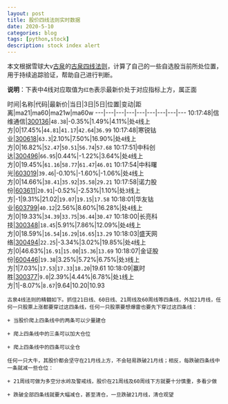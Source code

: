 ```yaml
---
layout: post
title: 股价四线法则实时数据
date: 2020-5-10
categories: blog
tags: [python,stock]
description: stock index alert
---
```



本文根据雪球大v[古泉](https://xueqiu.com/u/7148646888)的[古泉四线法则](https://xueqiu.com/7148646888/130498192)，计算了自己的一些自选股当前所处位置，用于持续追踪验证，帮助自己进行判断。

**说明**：下表中4线对应取值为`红色`表示最新价处于对应指标上方，属正面

时间|名称|代码|最新价|当日|3日|5日|位置|变动|距离|ma21|ma60|ma21w|ma60w
---|---|---|---|---|---|---|---|---
10:17:48|信维通信|[300136](https://xueqiu.com/S/SZ300136)|`48.38`|-0.35%|1.49%|4.11%|处`4`线上方|0|17.45%|`44.81`|`41.17`|`42.64`|`36.99`
10:17:48|寒锐钴业|[300618](https://xueqiu.com/S/SZ300618)|`63.3`|2.10%|7.50%|16.90%|处`4`线上方|0|16.82%|`52.47`|`50.51`|`56.74`|`57.68`
10:17:51|中科创达|[300496](https://xueqiu.com/S/SZ300496)|`66.95`|0.44%|-1.22%|3.64%|处`4`线上方|0|19.45%|`61.16`|`58.77`|`61.47`|`46.01`
10:17:54|中科曙光|[603019](https://xueqiu.com/S/SH603019)|`39.46`|-0.10%|-1.60%|-1.06%|处`4`线上方|0|14.66%|`38.41`|`35.92`|`35.58`|`29.21`
10:17:58|诺力股份|[603611](https://xueqiu.com/S/SH603611)|`20.91`|-0.52%|-2.53%|1.10%|处`3`线上方|-1|9.31%|21.02|`19.07`|`19.15`|`17.58`
10:18:01|华友钴业|[603799](https://xueqiu.com/S/SH603799)|`40.12`|2.56%|8.60%|16.28%|处`4`线上方|0|19.33%|`34.39`|`33.75`|`36.44`|`30.47`
10:18:00|长亮科技|[300348](https://xueqiu.com/S/SZ300348)|`18.45`|5.91%|7.86%|12.09%|处`4`线上方|0|18.59%|`16.54`|`16.29`|`16.65`|`13.29`
10:18:03|盛天网络|[300494](https://xueqiu.com/S/SZ300494)|`22.25`|-3.34%|3.02%|19.85%|处`4`线上方|0|46.63%|`16.91`|`15.00`|`15.36`|`13.69`
10:18:07|金证股份|[600446](https://xueqiu.com/S/SH600446)|`19.38`|3.25%|5.72%|6.75%|处`3`线上方|1|7.03%|`17.53`|`17.33`|`18.20`|19.61
10:18:09|赢时胜|[300377](https://xueqiu.com/S/SZ300377)|`9.0`|2.39%|4.44%|6.78%|处`1`线上方|1|-8.07%|`8.67`|9.64|10.20|10.93

```
古泉4线法则的精髓如下。抓住21日线、60日线、21周线及60周线等四条线，外加21月线，任何一只股票上涨都要穿过这四条线，任何一只股票要想爆雷也要先下穿过这四条线：

+ 当股价爬上四条线中的两条可以少量建仓

+ 爬上四条线中的三条可以加大仓位

+ 爬上四条线中的四条可以全仓

任何一只大牛，其股价都会坚守在21月线上方，不会轻易跌破21月线；相反，每跌破四条线中一条就减一些仓位：

+ 21周线可做为多空分水岭及警戒线，股价在21周线及60周线下方就要十分慎重，多看少做

+ 跌破全部四条线就要大幅减仓，甚至清仓，一旦跌破21月线，清仓观望
```